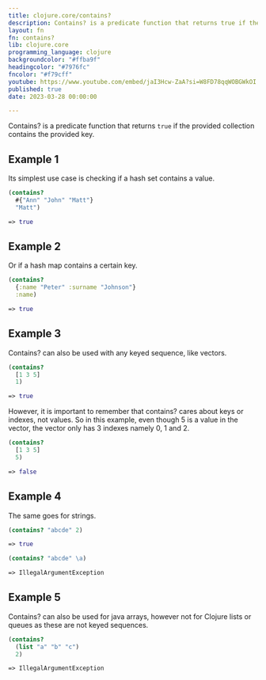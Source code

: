 ```yaml
---
title: clojure.core/contains?
description: Contains? is a predicate function that returns true if the provided collection contains the provided key.
layout: fn
fn: contains?
lib: clojure.core
programming_language: clojure
backgroundcolor: "#ffba9f"
headingcolor: "#7976fc"
fncolor: "#f79cff"
youtube: https://www.youtube.com/embed/jaI3Hcw-ZaA?si=W8FD78qqWOBGWkOI
published: true
date: 2023-03-28 00:00:00

---
```


Contains? is a predicate function that returns `true` if the provided collection contains the provided key.

## Example 1

Its simplest use case is checking if a hash set contains a value.

```clojure
(contains?
  #{"Ann" "John" "Matt"}
  "Matt")

=> true
```

## Example 2

Or if a hash map contains a certain key.

```clojure
(contains?
  {:name "Peter" :surname "Johnson"}
  :name)

=> true
```

## Example 3

Contains? can also be used with any keyed sequence, like vectors.

```clojure
(contains?
  [1 3 5]
  1)

=> true
```

However, it is important to remember that contains? cares about keys or indexes, not values. So in this example, even though 5 is a value in the vector, the vector only has 3 indexes namely 0, 1 and 2.

```clojure
(contains?
  [1 3 5]
  5)

=> false
```

## Example 4

The same goes for strings.

```clojure
(contains? "abcde" 2)

=> true
```

```clojure
(contains? "abcde" \a)

=> IllegalArgumentException
```

## Example 5

Contains? can also be used for java arrays, however not for Clojure lists or queues as these are not keyed sequences.

```clojure
(contains?
  (list "a" "b" "c")
  2)

=> IllegalArgumentException
```
